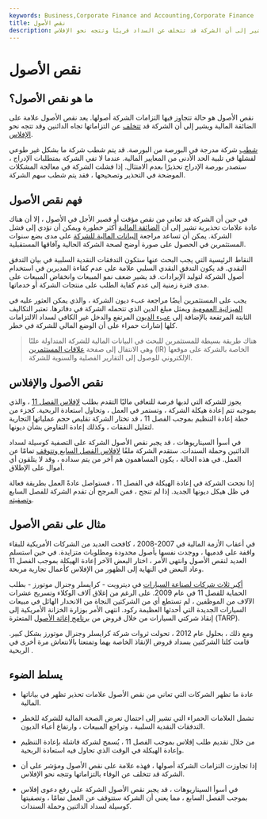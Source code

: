 ```yaml
---
keywords: Business,Corporate Finance and Accounting,Corporate Finance
title: نقص الأصول
description: نقص الأصول هو حالة تتجاوز فيها التزامات الشركة أصولها مما يشير إلى أن الشركة قد تتخلف عن السداد قريبًا وتتجه نحو الإفلاس.
---
```


# نقص الأصول
## ما هو نقص الأصول؟

نقص الأصول هو حالة تتجاوز فيها التزامات الشركة أصولها. يعد نقص الأصول علامة على الضائقة المالية ويشير إلى أن الشركة قد [تتخلف](/default2) عن التزاماتها تجاه الدائنين وقد تتجه نحو [الإفلاس](/bankruptcy).

[شطب](/delisting) شركة مدرجة في البورصة من البورصة. قد يتم شطب شركة ما بشكل غير طوعي لفشلها في تلبية الحد الأدنى من المعايير المالية. عندما لا تفي الشركة بمتطلبات الإدراج ، ستصدر بورصة الإدراج تحذيرًا بعدم الامتثال. إذا فشلت الشركة في معالجة المشكلات الموضحة في التحذير وتصحيحها ، فقد يتم شطب سهم الشركة.

## فهم نقص الأصول

في حين أن الشركة قد تعاني من نقص مؤقت أو قصير الأجل في الأصول ، إلا أن هناك عادة علامات تحذيرية تشير إلى أن [الضائقة المالية](/financial_distress) أكثر خطورة ويمكن أن تؤدي إلى فشل الشركة. يمكن أن تساعد مراجعة [البيانات المالية للشركة](/financial-statements) على مدى بضع سنوات المستثمرين في الحصول على صورة أوضح لصحة الشركة الحالية وآفاقها المستقبلية.

النقاط الرئيسية التي يجب البحث عنها ستكون التدفقات النقدية السلبية في بيان التدفق النقدي. قد يكون التدفق النقدي السلبي علامة على عدم كفاءة المديرين في استخدام أصول الشركة لتوليد الإيرادات. قد يشير ضعف نمو المبيعات وانخفاض المبيعات على مدى فترة زمنية إلى عدم كفاية الطلب على منتجات الشركة أو خدماتها.

يجب على المستثمرين أيضًا مراجعة عبء ديون الشركة ، والذي يمكن العثور عليه في [الميزانية العمومية](/balancesheet) ويمثل مبلغ الدين الذي تتحمله الشركة في دفاترها. تعتبر التكاليف الثابتة المرتفعة بالإضافة إلى [عبء الديون](/debt-load) المرتفع والدخل غير الكافي لسداد الالتزامات كلها إشارات حمراء على أن الوضع المالي للشركة في خطر.

> هناك طريقة بسيطة للمستثمرين للبحث في البيانات المالية للشركة المتداولة علنًا وهي الانتقال إلى صفحة [علاقات المستثمرين](/investorrelations) (IR) الخاصة بالشركة على موقعها الإلكتروني للوصول إلى التقارير الفصلية والسنوية للشركة.

>

## نقص الأصول والإفلاس

يجوز للشركة التي لديها فرصة للتعافي ماليًا التقدم بطلب [لإفلاس الفصل 11](/chapter11) ، والذي بموجبه تتم إعادة هيكلة الشركة ، وتستمر في العمل ، وتحاول استعادة الربحية. كجزء من خطة إعادة التنظيم بموجب الفصل 11 ، قد تختار الشركة تقليص حجم عملياتها التجارية لتقليل النفقات ، وكذلك إعادة التفاوض بشأن ديونها.

في أسوأ السيناريوهات ، قد يجبر نقص الأصول الشركة على التصفية كوسيلة لسداد الدائنين وحملة السندات. ستقدم الشركة ملفًا [لإفلاس الفصل السابع وتتوقف](/chapter7) تمامًا عن العمل. في هذه الحالة ، يكون المساهمون هم آخر من يتم سداده ، وقد لا يتلقون أي أموال على الإطلاق.

إذا نجحت الشركة في إعادة الهيكلة في الفصل 11 ، فستواصل عادةً العمل بطريقة فعالة في ظل هيكل ديونها الجديد. إذا لم تنجح ، فمن المرجح أن تقدم الشركة للفصل السابع [وتصفيته](/liquidate).

## مثال على نقص الأصول

في أعقاب الأزمة المالية في 2007-2008 ، كافحت العديد من الشركات الأمريكية للبقاء واقفة على قدميها ، ووجدت نفسها بأصول محدودة ومطلوبات متزايدة. في حين استسلم العديد لنقص الأصول وانتهى الأمر ، اختار البعض الآخر إعادة الهيكلة بموجب الفصل 11 وعاد البعض في النهاية إلى الظهور من الإفلاس كأعمال تجارية مربحة.

[أكبر ثلاث شركات لصناعة السيارات](/bigthree) في ديترويت - كرايسلر وجنرال موتورز - بطلب الحماية للفصل 11 في عام 2009. على الرغم من إغلاق آلاف الوكلاء وتسريح عشرات الآلاف من الموظفين ، لم تستطع أي من الشركتين النجاة من الانحدار الهائل في مبيعات السيارات الجديدة التي أحدثها العظيمة ركود. انتهى الأمر بوزارة الخزانة الأمريكية إلى إنقاذ شركتي السيارات من خلال قروض من [برنامج إغاثة الأصول](/troubled-asset-relief-program-tarp) المتعثرة (TARP).

ومع ذلك ، بحلول عام 2012 ، تحولت ثروات شركة كرايسلر وجنرال موتورز بشكل كبير. قامت كلتا الشركتين بسداد قروض الإنقاذ الخاصة بهما وتمتعتا بالانتعاش مرة أخرى في الربحية .

## يسلط الضوء

- عادة ما تظهر الشركات التي تعاني من نقص الأصول علامات تحذير تظهر في بياناتها المالية.

- تشمل العلامات الحمراء التي تشير إلى احتمال تعرض الصحة المالية للشركة للخطر التدفقات النقدية السلبية ، وتراجع المبيعات ، وارتفاع أعباء الديون.

- من خلال تقديم طلب إفلاس بموجب الفصل 11 ، يُسمح لشركة فاشلة بإعادة التنظيم وإعادة الهيكلة في الوقت الذي تحاول فيه استعادة الربحية.

- إذا تجاوزت التزامات الشركة أصولها ، فهذه علامة على نقص الأصول ومؤشر على أن الشركة قد تتخلف عن الوفاء بالتزاماتها وتتجه نحو الإفلاس.

- في أسوأ السيناريوهات ، قد يجبر نقص الأصول الشركة على رفع دعوى إفلاس بموجب الفصل السابع ، مما يعني أن الشركة ستتوقف عن العمل تمامًا ، وتصفيتها كوسيلة لسداد الدائنين وحملة السندات.

